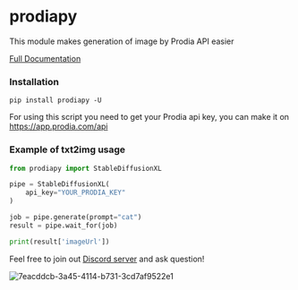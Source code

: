 # prodiapy 
This module makes generation of image by Prodia API easier

[Full Documentation](https://prodiapy.readme.io/) 

### Installation 
```
pip install prodiapy -U
```
For using this script you need to get your Prodia api key, you can make it on https://app.prodia.com/api


### Example of txt2img usage
```python
from prodiapy import StableDiffusionXL

pipe = StableDiffusionXL(
    api_key="YOUR_PRODIA_KEY"
)

job = pipe.generate(prompt="cat")
result = pipe.wait_for(job)

print(result['imageUrl'])
```



Feel free to join out [Discord server](https://discord.gg/PtdHCVysfj) and ask question!

![7eacddcb-3a45-4114-b731-3cd7af9522e1](https://user-images.githubusercontent.com/118455214/233359979-80274381-10dd-4ced-b7fa-d45437ef5bce.png)



